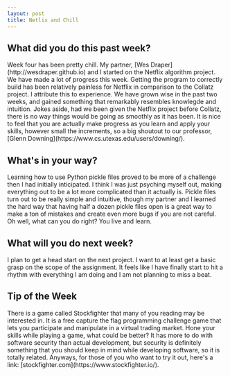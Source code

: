 ```yaml
---
layout: post
title: Netlix and Chill
---
```


<h2>What did you do this past week?</h2>
Week four has been pretty chill. My partner, [Wes Draper](http://wesdraper.github.io) and I started on the Netflix algorithm project. We have made a lot of progress this week. Getting the program to correctly build has been relatively painless for Netflix in comparison to the Collatz project. I attribute this to experience. We have grown wise in the past two weeks, and gained something that remarkably resembles knowlegde and intuition. Jokes aside, had we been given the Netflix project before Collatz, there is no way things would be going as smoothly as it has been. It is nice to feel that you are actually make progress as you learn and apply your skills, however small the increments, so a big shoutout to our professor, [Glenn Downing](https://www.cs.utexas.edu/users/downing/). 

<h2>What's in your way?</h2>
Learning how to use Python pickle files proved to be more of a challenge then I had initially inticipated. I think I was just psyching myself out, making everything out to be a lot more complicated than it actually is. Pickle files turn out to be really simple and intuitive, though my partner and I learned the hard way that having half a dozen pickle files open is a great way to make a ton of mistakes and create even more bugs if you are not careful. Oh well, what can you do right? You live and learn.


<h2>What will you do next week?</h2>
I plan to get a head start on the next project. I want to at least get a basic grasp on the scope of the assignment. It feels like I have finally start to hit a rhythm with everything I am doing and I am not planning to miss a beat. 


<h2>Tip of the Week</h2>
There is a game called Stockfighter that many of you reading may be interested in. It is a free capture the flag programming challenge game that lets you participate and manipulate in a virtual trading market. Hone your skills while playing a game, what could be better? It has more to do with software security than actual development, but security is definitely something that you should keep in mind while developing software, so it is totally related. Anyways, for those of you who want to try it out, here's a link: [stockfighter.com](https://www.stockfighter.io/).
